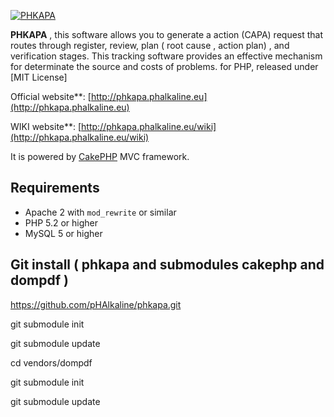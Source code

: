 [![PHKAPA](http://phkapa.phalkaline.eu/images/phkapa_logo.png)](http://phkapa.phalkaline.eu)


**PHKAPA** , this software allows you to generate a action (CAPA) request that routes through register, review, plan ( root cause , action plan) , and verification stages. 
This tracking software provides an effective mechanism for determinate the source and costs of problems. for PHP, released under [MIT License]

Official website**: [http://phkapa.phalkaline.eu](http://phkapa.phalkaline.eu)

WIKI website**: [http://phkapa.phalkaline.eu/wiki](http://phkapa.phalkaline.eu/wiki)

It is powered by [CakePHP](http://cakephp.org) MVC framework.


## Requirements
  * Apache 2 with `mod_rewrite` or similar
  * PHP 5.2 or higher
  * MySQL 5 or higher

## Git install ( phkapa and submodules cakephp and dompdf )

https://github.com/pHAlkaline/phkapa.git

git submodule init

git submodule update

cd vendors/dompdf

git submodule init

git submodule update

